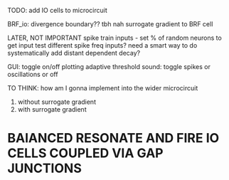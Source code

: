 TODO: 
add IO cells to microcircuit

BRF_io: 
divergence boundary?? tbh nah 
surrogate gradient to BRF cell 

LATER, NOT IMPORTANT
spike train inputs - set % of random neurons to get input
test different spike freq inputs? need a smart way to do systematically
add distant dependent decay? 

GUI:
toggle on/off plotting adaptive threshold 
sound: toggle spikes or oscillations or off


TO THINK:
how am I gonna implement into the wider microcircuit
1. without surrogate gradient
2. with surrogate gradient 


# BAlANCED RESONATE AND FIRE IO CELLS COUPLED VIA GAP JUNCTIONS 

